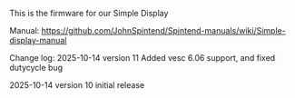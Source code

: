 This is the firmware for our Simple Display

Manual: https://github.com/JohnSpintend/Spintend-manuals/wiki/Simple-display-manual


Change log:
2025-10-14 
version 11
Added vesc 6.06 support, and fixed dutycycle bug

2025-10-14 
version 10
initial release
